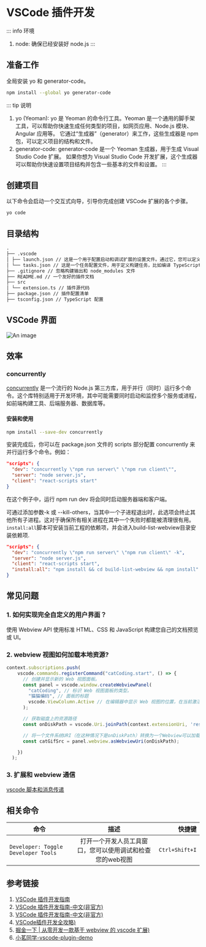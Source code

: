 # VSCode 插件开发

::: info 环境

1. node: 确保已经安装好 node.js
:::

## 准备工作

全局安装 yo 和 generator-code。

```sh
npm install --global yo generator-code
```

::: tip 说明

1. yo (Yeoman):
   yo 是 Yeoman 的命令行工具。Yeoman 是一个通用的脚手架工具，可以帮助你快速生成任何类型的项目，如网页应用、Node.js 模块、Angular 应用等。
   它通过“生成器”（generator）来工作，这些生成器是 npm 包，可以定义项目的结构和文件。
2. generator-code:
   generator-code 是一个 Yeoman 生成器，用于生成 Visual Studio Code 扩展。
   如果你想为 Visual Studio Code 开发扩展，这个生成器可以帮助你快速设置项目结构并包含一些基本的文件和设置。
:::

## 创建项目

以下命令会启动一个交互式向导，引导你完成创建 VSCode 扩展的各个步骤。

```sh
yo code
```

## 目录结构

```md
.
├── .vscode
│ ├── launch.json // 这是一个用于配置启动和调试扩展的设置文件。通过它，您可以定义如何启动扩展并在 VSCode 内置的调试器中调试它
│ └── tasks.json // 这是一个任务配置文件，用于定义构建任务，比如编译 TypeScript 到 JavaScript。当您运行构建任务时，VSCode 会根据此文件中的配置来执行相应的操作。
├── .gitignore // 忽略构建输出和 node_modules 文件
├── README.md // 一个友好的插件文档
├── src
│ └── extension.ts // 插件源代码
├── package.json // 插件配置清单
├── tsconfig.json // TypeScript 配置
```

## VSCode 界面

![An image](/images/notes/vscode-ui.png)

## 效率

### concurrently

[concurrently](https://github.com/open-cli-tools/concurrently) 是一个流行的 Node.js 第三方库，用于并行（同时）运行多个命令。这个库特别适用于开发环境，其中可能需要同时启动和监控多个服务或进程，如前端构建工具、后端服务器、数据库等。

#### 安装和使用

```sh
npm install --save-dev concurrently
```

安装完成后，你可以在 package.json 文件的 scripts 部分配置 concurrently 来并行运行多个命令。例如：

```json
"scripts": {  
  "dev": "concurrently \"npm run server\" \"npm run client\"",  
  "server": "node server.js",  
  "client": "react-scripts start"  
}
```

在这个例子中，运行 npm run dev 将会同时启动服务器端和客户端。

可通过添加参数-k 或 --kill-others，当其中一个子进程退出时，此选项会终止其他所有子进程。这对于确保所有相关进程在其中一个失败时都能被清理很有用。`install:all`脚本可安装当前工程的依赖项，并会进入build-list-webview目录安装依赖项.

```json
"scripts": {  
  "dev": "concurrently \"npm run server\" \"npm run client\" -k",  
  "server": "node server.js",  
  "client": "react-scripts start",
  "install:all": "npm install && cd build-list-webview && npm install"
}
```

## 常见问题

### 1. 如何实现完全自定义的用户界面？

使用 Webview API 使用标准 HTML、CSS 和 JavaScript 构建您自己的文档预览或 UI。

### 2. webview 视图如何加载本地资源?

```ts
context.subscriptions.push(
    vscode.commands.registerCommand("catCoding.start", () => {
      // 创建并显示新的 Web 视图面板。
      const panel = vscode.window.createWebviewPanel(
        "catCoding", // 标识 Web 视图面板的类型。
        "猫猫编码", // 面板的标题
        vscode.ViewColumn.Active // 在编辑器中显示 Web 视图的位置，在当前激活的列显示
      );

      // 获取磁盘上的资源路径
      const onDiskPath = vscode.Uri.joinPath(context.extensionUri, 'resources', 'giphy.gif');

      // 将一个文件系统URI（在这种情况下是onDiskPath）转换为一个Webview可以加载的URI
      const catGifSrc = panel.webview.asWebviewUri(onDiskPath);

    })
  );
```

### 3. 扩展和 webview 通信

[vscode 脚本和消息传递](https://code.visualstudio.com/api/extension-guides/webview#scripts-and-message-passing)

## 相关命令

| 命令                                |      描述      |         快捷键 |
| ----------------------------------- | :------------: | -------------: |
| `Developer: Toggle Developer Tools` | 打开一个开发人员工具窗口，您可以使用调试和检查您的web视图 | `Ctrl+Shift+I` |

## 参考链接

1. [VSCode 插件开发指南](https://code.visualstudio.com/api)
2. [VSCode 插件开发指南-中文(非官方)](https://rackar.github.io/vscode-ext-doccn/)
3. [VSCode 插件开发指南-中文(非官方)](https://liiked.github.io/VS-Code-Extension-Doc-ZH/#/)
4. [VSCode插件开发全攻略)](https://blog.haoji.me/vscode-plugin-overview.html)
5. [掘金一下 | 从零开发一款基于 webview 的 vscode 扩展)](https://juejin.cn/post/7000589186898231333?searchId=20240519194956C89A4A61F0DD0BE5BC6A#heading-52)
6. [小茗同学-vscode-plugin-demo](https://github.com/sxei/vscode-plugin-demo)
